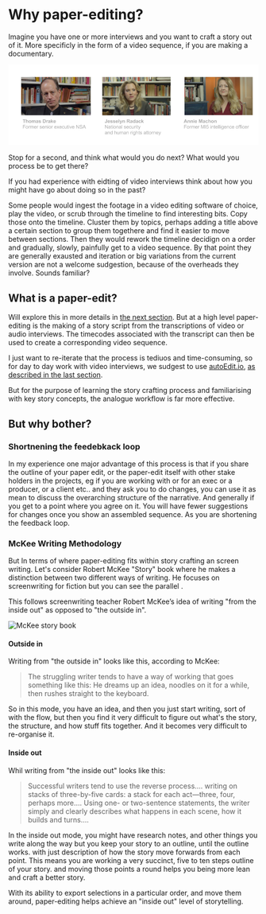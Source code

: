 # Why paper-editing?

Imagine you have one or more interviews and you want to craft a story out of it. More specificly in the form of a video sequence, if you are making a documentary.

![3 interviews](../.gitbook/assets/3%20interviews.png)

Stop for a second, and think what would you do next? What would you process be to get there?

If you had experience with eidting of video interviews think about how you might have go about doing so in the past?

Some people would ingest the footage in a video editing software of choice, play the video, or scrub through the timeline to find interesting bits. Copy those onto the timeline. Cluster them by topics, perhaps adding a title above a certain section to group them togethere and find it easier to move between sections. Then they would rework the timeline decidign on a order and gradually, slowly, painfully get to a video sequence. By that point they are generally exausted and iteration or big variations from the current version are not a welcome sudgestion, because of the overheads they involve. Sounds familiar?

## What is a paper-edit?

Will explore this in more details in [the next section](paper-editing-overview.md). But at a high level paper-editing is the making of a story script from the transcriptions of video or audio interviews. The timecodes associated with the transcript can then be used to create a corresponding video sequence.

I just want to re-iterate that the process is tediuos and time-consuming, so for day to day work with video interviews, we sudgest to use [autoEdit.io](http://autoEdit.io), [as described in the last section](../digital-paper-editing/autoedit-2-digital-paper-editing-software.md).

But for the purpose of learning the story crafting process and familiarising with key story concepts, the analogue workflow is far more effective.

## But why bother?

### Shortnening the feedebkack loop

In my experience one major advantage of this process is that if you share the outline of your paper edit, or the paper-edit itself with other stake holders in the projects, eg if you are working with or for an exec or a producer, or a client etc.. and they ask you to do changes, you can use it as mean to discuss the overarching structure of the narrative. And generally if you get to a point where you agree on it. You will have fewer suggestions for changes once you show an assembled sequence. As you are shortening the feedback loop.

### McKee Writing Methodology

But In terms of where paper-editing fits within story crafting an screen writing. Let's consider Robert McKee "Story" book where he makes a distinction between two different ways of writing. He focuses on screenwriting for fiction but you can see the parallel .

This follows screenwriting teacher Robert McKee’s idea of writing "from the inside out" as opposed to "the outside in".

![McKee story book](https://images-na.ssl-images-amazon.com/images/I/51c1Pf0fe7L._SX331_BO1,204,203,200_.jpg)

#### Outside in

Writing from "the outside in" looks like this, according to McKee: 

> The struggling writer tends to have a way of working that goes something like this: He dreams up an idea, noodles on it for a while, then rushes straight to the keyboard.

So in this mode, you have an idea, and then you just start writing, sort of with the flow, but then you find it very difficult to figure out what's the story, the structure, and how stuff fits together. And it becomes very difficult to re-organise it.

#### Inside out

Whil writing from "the inside out" looks like this:

> Successful writers tend to use the reverse process…. writing on stacks of three-by-five cards: a stack for each act—three, four, perhaps more…. Using one- or two-sentence statements, the writer simply and clearly describes what happens in each scene, how it builds and turns….

In the inside out mode, you might have research notes, and other things you write along the way but you keep your story to an outline, until the outline works. with just description of how the story move forwards from each point. This means you are working a very succinct, five to ten steps outline of your story. and moving those points a round helps you being more lean and craft a better story.

With its ability to export selections in a particular order, and move them around, paper-editing helps achieve an "inside out" level of storytelling.


